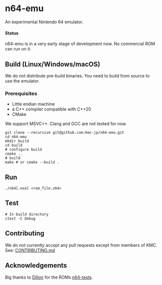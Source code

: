 # n64-emu
An experimental Nintendo 64 emulator.

#### Status

n64-emu is in a very early stage of development now.
No commercial ROM can run on it.

## Build (Linux/Windows/macOS)

We do not distribute pre-build binaries. 
You need to build from source to use the emulator.

### Prerequisites
- Little endian machine
- a C++ compiler compatible with C++20
- CMake

We support MSVC++. Clang and GCC are not tested for now.

```
git clone --recursive git@github.com:kmc-jp/n64-emu.git
cd n64-emu
mkdir build
cd build
# configure build
cmake ..
# build
make # or cmake --build .
```


## Run

```
./n64[.exe] <rom_file.z64>
```

## Test

```
# In build directory
ctest -C Debug
```

## Contributing

We do not currently accept any pull requests except from members of KMC.
See: [CONTRIBUTING.md](CONTRIBUTING.md)


## Acknowledgements

Big thanks to [Dillon](https://github.com/Dillonb) for the ROMs [n64-tests](https://github.com/Dillonb/n64-tests).

